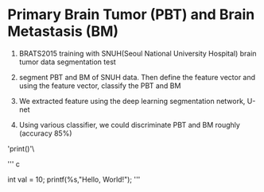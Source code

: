 # Primary Brain Tumor (PBT) and Brain Metastasis (BM)
1. BRATS2015 training with SNUH(Seoul National University Hospital) brain tumor data segmentation test

2. segment PBT and BM of SNUH data. Then define the feature vector and using the feature vector, classify the PBT and BM

3. We extracted feature using the deep learning segmentation network, U-net

4. Using various classifier, we could discriminate PBT and BM roughly (accuracy 85%)

\'print()'\

''' c

int val = 10;
printf(%s,"Hello, World!");
'''
